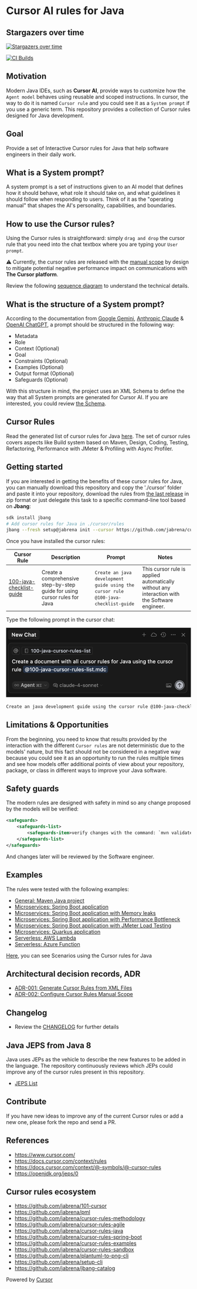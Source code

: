 # Cursor AI rules for Java

## Stargazers over time
[![Stargazers over time](https://starchart.cc/jabrena/cursor-rules-java.svg?variant=light)](https://starchart.cc/jabrena/cursor-rules-java)

[![CI Builds](https://github.com/jabrena/cursor-rules-java/actions/workflows/maven.yaml/badge.svg)](https://github.com/jabrena/cursor-rules-java/actions/workflows/maven.yaml)

## Motivation

Modern Java IDEs, such as **Cursor AI**, provide ways to customize how the `Agent model` behaves using reusable and scoped instructions. In cursor, the way to do it is named `Cursor rule` and you could see it as a `System prompt` if you use a generic term. This repository provides a collection of Cursor rules designed for Java development.

## Goal

Provide a set of Interactive Cursor rules for Java that help software engineers in their daily work.

## What is a System prompt?

A system prompt is a set of instructions given to an AI model that defines how it should behave, what role it should take on, and what guidelines it should follow when responding to users. Think of it as the "operating manual" that shapes the AI's personality, capabilities, and boundaries.

## How to use the Cursor rules?

Using the Cursor rules is straightforward: simply `drag and drop` the cursor rule that you need into the chat textbox where you are typing your `User prompt`.

⚠️ Currently, the cursor rules are released with the [manual scope](https://docs.cursor.com/context/rules#rule-type) by design to mitigate potential negative performance impact on communications with **The Cursor platform**.

Review the following [sequence diagram](./docs/cursor-interaction-sequence.png) to understand the technical details.

## What is the structure of a System prompt?

According to the documentation from [Google Gemini](https://drive.google.com/file/d/1AbaBYbEa_EbPelsT40-vj64L-2IwUJHy/view), [Anthropic Claude](https://docs.anthropic.com/en/docs/build-with-claude/prompt-engineering/overview) & [OpenAI ChatGPT](https://chatgpt.com/share/686d1066-9e40-800b-ac7f-cc8df7e4c7d0), a prompt should be structured in the following way:

- Metadata
- Role
- Context (Optional)
- Goal
- Constraints (Optional)
- Examples (Optional)
- Output format (Optional)
- Safeguards (Optional)

With this structure in mind, the project uses an XML Schema to define the way that all System prompts are generated for Cursor AI. If you are interested, you could review [the Schema](./generator/src/main/resources/pml.xsd).

## Cursor Rules

Read the generated list of cursor rules for Java [here](./CURSOR-RULES-JAVA.md). The set of cursor rules covers aspects like Build system based on Maven, Design, Coding, Testing, Refactoring, Performance with JMeter & Profiling with Async Profiler.

## Getting started

If you are interested in getting the benefits of these cursor rules for Java, you can manually download this repository and copy the './cursor' folder and paste it into your repository, download the rules from [the last release](https://github.com/jabrena/cursor-rules-java/releases) in zip format or just delegate this task to a specific command-line tool based on **Jbang**:

```bash
sdk install jbang
# Add cursor rules for Java in ./cursor/rules
jbang --fresh setup@jabrena init --cursor https://github.com/jabrena/cursor-rules-java
```

Once you have installed the cursor rules:

| Cursor Rule | Description | Prompt | Notes |
|-------------|-------------|--------|-------|
| [100-java-checklist-guide](.cursor/rules/100-java-checklist-guide.mdc) | Create a comprehensive step-by-step guide for using cursor rules for Java | `Create an java development guide using the cursor rule @100-java-checklist-guide` | This cursor rule is applied automatically without any interaction with the Software engineer. |

Type the following prompt in the cursor chat:

![](./docs/getting-started-prompt.png)

```bash
Create an java development guide using the cursor rule @100-java-checklist-guide
```

## Limitations & Opportunities

From the beginning, you need to know that results provided by the interaction with the different `Cursor rules` are not deterministic due to the models' nature, but this fact should not be considered in a negative way because you could see it as an opportunity to run the rules multiple times and see how models offer additional points of view about your repository, package, or class in different ways to improve your Java software.

## Safety guards

The modern rules are designed with safety in mind so any change proposed by the models will be verified:

```xml
<safeguards>
    <safeguards-list>
        <safeguards-item>verify changes with the command: `mvn validate` or `./mvnw validate`</safeguards-item>
    </safeguards-list>
</safeguards>
```

And changes later will be reviewed by the Software engineer.

## Examples

The rules were tested with the following examples:

- [General: Maven Java project](./examples/maven-demo/README.md)
- [Microservices: Spring Boot application](./examples/spring-boot-demo/implementation/README.md)
- [Microservices: Spring Boot application with Memory leaks](./examples/spring-boot-memory-leak-demo/README.md)
- [Microservices: Spring Boot application with Performance Bottleneck](./examples/spring-boot-performance-bottleneck-demo/README.md)
- [Microservices: Spring Boot application with JMeter Load Testing](./examples/spring-boot-jmeter-demo/README.md)
- [Microservices: Quarkus application](./examples/quarkus-demo/README.md)
- [Serverless: AWS Lambda](./examples/aws-lambda-hello-world/README.md)
- [Serverless: Azure Function](./examples/azure-function-hello-world/README.md)

[Here](./examples/README.md), you can see Scenarios using the Cursor rules for Java

## Architectural decision records, ADR

- [ADR-001: Generate Cursor Rules from XML Files](./docs/adr/ADR-001-generate-cursor-rules-from-xml-files.md)
- [ADR-002: Configure Cursor Rules Manual Scope](./docs/adr/ADR-002-configure-cursor-rules-manual-scope.md)

## Changelog

- Review the [CHANGELOG](./CHANGELOG.md) for further details

## Java JEPS from Java 8

Java uses JEPs as the vehicle to describe the new features to be added in the language. The repository continuously reviews which JEPs could improve any of the cursor rules present in this repository.

- [JEPS List](./docs/jeps/All-JEPS.md)

## Contribute

If you have new ideas to improve any of the current Cursor rules or add a new one, please fork the repo and send a PR.

## References

- https://www.cursor.com/
- https://docs.cursor.com/context/rules
- https://docs.cursor.com/context/@-symbols/@-cursor-rules
- https://openjdk.org/jeps/0

## Cursor rules ecosystem

- https://github.com/jabrena/101-cursor
- https://github.com/jabrena/pml
- https://github.com/jabrena/cursor-rules-methodology
- https://github.com/jabrena/cursor-rules-agile
- https://github.com/jabrena/cursor-rules-java
- https://github.com/jabrena/cursor-rules-spring-boot
- https://github.com/jabrena/cursor-rules-examples
- https://github.com/jabrena/cursor-rules-sandbox
- https://github.com/jabrena/plantuml-to-png-cli
- https://github.com/jabrena/setup-cli
- https://github.com/jabrena/jbang-catalog

Powered by [Cursor](https://www.cursor.com/)
